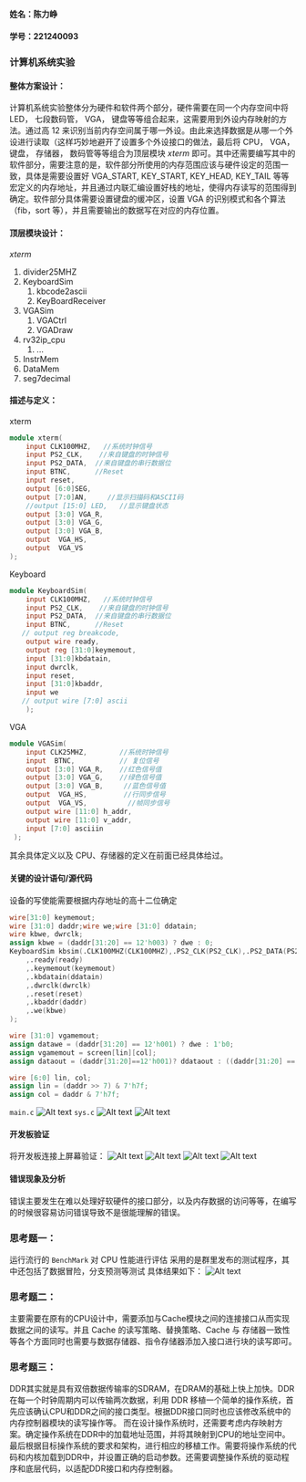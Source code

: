 #### 姓名：陈力峥  
#### 学号：221240093

### 计算机系统实验
#### 整体方案设计：
计算机系统实验整体分为硬件和软件两个部分，硬件需要在同一个内存空间中将 LED， 七段数码管， VGA， 键盘等等组合起来，这需要用到外设内存映射的方法。通过高 $12$ 来识别当前内存空间属于哪一外设。由此来选择数据是从哪一个外设进行读取（这样巧妙地避开了设置多个外设接口的做法，最后将 CPU， VGA， 键盘， 存储器， 数码管等等组合为顶层模块 $xterm$ 即可。其中还需要编写其中的软件部分，需要注意的是，软件部分所使用的内存范围应该与硬件设定的范围一致，具体是需要设置好 VGA_START, KEY_START, KEY_HEAD, KEY_TAIL 等等宏定义的内存地址，并且通过内联汇编设置好栈的地址，使得内存读写的范围得到确定。软件部分具体需要设置键盘的缓冲区，设置 VGA 的识别模式和各个算法（fib，sort 等），并且需要输出的数据写在对应的内存位置。
#### 顶层模块设计：
$xterm$
1. divider25MHZ
2. KeyboardSim
   1. kbcode2ascii
   2. KeyBoardReceiver
3. VGASim
   1. VGACtrl
   2. VGADraw
4. rv32ip_cpu
   1. ...
5. InstrMem
6. DataMem
7. seg7decimal
#### 描述与定义：
xterm
```verilog
module xterm(
    input CLK100MHZ,   //系统时钟信号
    input PS2_CLK,    //来自键盘的时钟信号
    input PS2_DATA,  //来自键盘的串行数据位
    input BTNC,      //Reset
    input reset,
    output [6:0]SEG,
    output [7:0]AN,     //显示扫描码和ASCII码
    //output [15:0] LED,   //显示键盘状态
    output [3:0] VGA_R,
    output [3:0] VGA_G,
    output [3:0] VGA_B,
    output  VGA_HS,
    output  VGA_VS
);
```
Keyboard
```verilog
module KeyboardSim(
    input CLK100MHZ,   //系统时钟信号
    input PS2_CLK,    //来自键盘的时钟信号
    input PS2_DATA,  //来自键盘的串行数据位
    input BTNC,      //Reset
   // output reg breakcode,
    output wire ready,
    output reg [31:0]keymemout,
    input [31:0]kbdatain,
    input dwrclk,
    input reset,
    input [31:0]kbaddr,
    input we
   // output wire [7:0] ascii
    );
```
VGA
```verilog
module VGASim(
    input CLK25MHZ,        //系统时钟信号
    input  BTNC,           // 复位信号
    output [3:0] VGA_R,    //红色信号值
    output [3:0] VGA_G,    //绿色信号值
    output [3:0] VGA_B,     //蓝色信号值
    output  VGA_HS,         //行同步信号
    output  VGA_VS,          //帧同步信号
    output wire [11:0] h_addr,
    output wire [11:0] v_addr,
    input [7:0] asciiin
 );
```
其余具体定义以及 CPU、存储器的定义在前面已经具体给过。

#### 关键的设计语句/源代码
设备的写使能需要根据内存地址的高十二位确定
```verilog
wire[31:0] keymemout;
wire [31:0] daddr;wire we;wire [31:0] ddatain;
wire kbwe, dwrclk;
assign kbwe = (daddr[31:20] == 12'h003) ? dwe : 0;
KeyboardSim kbsim(.CLK100MHZ(CLK100MHZ),.PS2_CLK(PS2_CLK),.PS2_DATA(PS2_DATA),.BTNC(BTNC)
    ,.ready(ready)
    ,.keymemout(keymemout)
    ,.kbdatain(ddatain)
    ,.dwrclk(dwrclk)
    ,.reset(reset)
    ,.kbaddr(daddr)
    ,.we(kbwe)
);
```
```verilog
wire [31:0] vgamemout;
assign datawe = (daddr[31:20] == 12'h001) ? dwe : 1'b0;    
assign vgamemout = screen[lin][col];
assign dataout = (daddr[31:20]==12'h001)? ddataout : ((daddr[31:20] == 12'h003)? keymemout : ((daddr[31:20] == 12'h002) ? vgamemout : 32'b0));

wire [6:0] lin, col;
assign lin = (daddr >> 7) & 7'h7f;
assign col = daddr & 7'h7f;
```
```main.c```
![Alt text](image.png)
```sys.c```
![Alt text](image-1.png)
![Alt text](image-2.png)
#### 开发板验证
将开发板连接上屏幕验证：
![Alt text](image-5.png)
![Alt text](image-3.png)
![Alt text](image-4.png)
![Alt text](image-6.png)
#### 错误现象及分析
错误主要发生在难以处理好软硬件的接口部分，以及内存数据的访问等等，在编写的时候很容易访问错误导致不是很能理解的错误。
### 思考题一：
运行流行的 ```BenchMark``` 对 CPU 性能进行评估
采用的是群里发布的测试程序，其中还包括了数据冒险，分支预测等测试
具体结果如下：
![Alt text](image-7.png)
### 思考题二：
主要需要在原有的CPU设计中，需要添加与Cache模块之间的连接接口从而实现数据之间的读写。并且 Cache 的读写策略、替换策略、Cache 与 存储器一致性等各个方面同时也需要与数据存储器、指令存储器添加入接口进行块的读写即可。
### 思考题三：
DDR其实就是具有双倍数据传输率的SDRAM，在DRAM的基础上快上加快。DDR在每一个时钟周期内可以传输两次数据，利用 DDR 移植一个简单的操作系统，首先应该确认CPU和DDR之间的接口类型。根据DDR接口同时也应该修改系统中的内存控制器模块的读写操作等。
而在设计操作系统时，还需要考虑内存映射方案。确定操作系统在DDR中的加载地址范围，并将其映射到CPU的地址空间中。
最后根据目标操作系统的要求和架构，进行相应的移植工作。需要将操作系统的代码和内核加载到DDR中，并设置正确的启动参数。还需要调整操作系统的驱动程序和底层代码，以适配DDR接口和内存控制器。